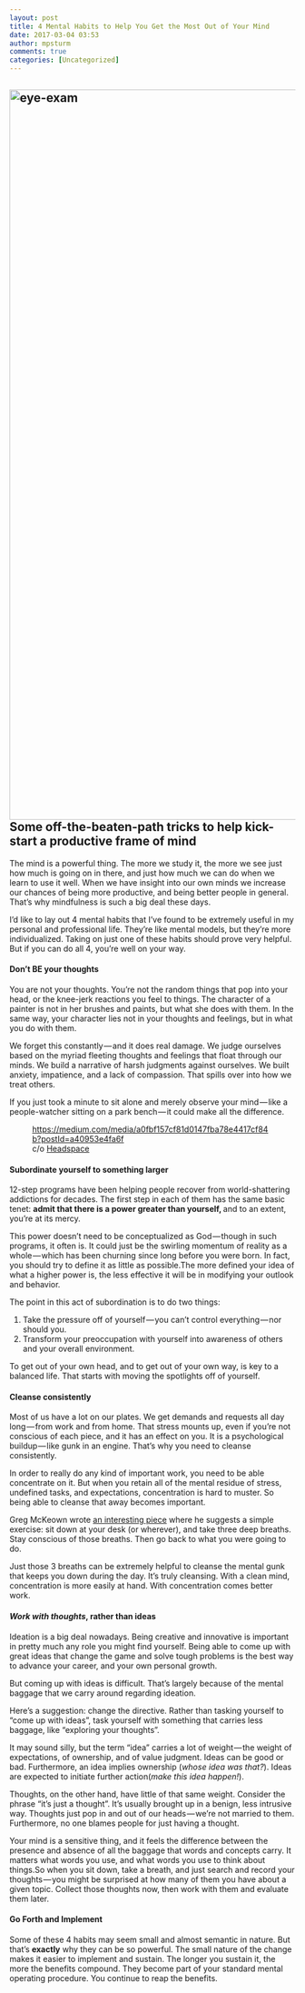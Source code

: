 ```yaml
---
layout: post
title: 4 Mental Habits to Help You Get the Most Out of Your Mind
date: 2017-03-04 03:53
author: mpsturm
comments: true
categories: [Uncategorized]
---
```

<h2 id="2f91" class="graf graf--h3 graf-after--figure graf--title"><img class="alignnone size-full wp-image-468" src="https://mikesturmblog.files.wordpress.com/2017/03/eye-exam.jpeg" alt="eye-exam" width="1800" height="1285" />Some off-the-beaten-path tricks to help kick-start a productive frame of mind</h2>

<p id="9924" class="graf graf--p graf-after--h4">The mind is a powerful thing. The more we study it, the more we see just how much is going on in there, and just how much we can do when we learn to use it well. When we have insight into our own minds we increase our chances of being more productive, and being better people in general. That’s why <span class="markup--quote markup--p-quote is-other">mindfulness</span> is such a big deal these days.</p>

<p id="1ff9" class="graf graf--p graf-after--p">I’d like to lay out 4 mental habits that I’ve found to be extremely useful in my personal and professional life. They’re like mental models, but they’re more <span class="markup--quote markup--p-quote is-other">individualized</span>. Taking on just one of these habits should prove very helpful. But if you can do all 4, you’re well on your way.</p>

<h4 id="baf0" class="graf graf--h4 graf-after--p"><span class="markup--quote markup--h4-quote is-other">Don’t BE your thoughts</span></h4>

<p id="84a3" class="graf graf--p graf-after--h4"><span class="markup--quote markup--p-quote is-other">You are not your thoughts. You’re not the random things that pop into your head, or the knee-jerk reactions you feel to things. The character of a painter is not in her brushes and paints, but what she does with them. In the same way, </span><span class="markup--quote markup--p-quote is-other">your character lies not in your thoughts and feelings, but in what you do with them.</span></p>

<p id="2c8b" class="graf graf--p graf-after--p">We forget this constantly — and it does real damage. We judge ourselves based on the myriad fleeting thoughts and feelings that float through our minds. We build a narrative of harsh judgments against ourselves. We built anxiety, impatience, and a lack of compassion. That spills over into how we treat others.</p>

<p id="b0d6" class="graf graf--p graf-after--p">If you just took a minute to sit alone and merely observe your mind — like a people-watcher sitting on a park bench — it could make all the difference.</p>

<figure id="179e" class="graf graf--figure graf--iframe graf-after--p">

<div class="aspectRatioPlaceholder is-locked">
<div class="aspectRatioPlaceholder-fill"></div>
<div class="progressiveMedia js-progressiveMedia is-canvasLoaded is-imageLoaded">
<div class="iframeContainer"><a href="https://medium.com/media/a0fbf157cf81d0147fba78e4417cf84b?postId=a40953e4fa6f">https://medium.com/media/a0fbf157cf81d0147fba78e4417cf84b?postId=a40953e4fa6f</a></div>
</div>
</div>

<figcaption class="imageCaption">c/o <a class="markup--anchor markup--figure-anchor" href="https://vimeo.com/headspaceofficial" target="_blank" rel="nofollow noopener">Headspace</a></figcaption>

</figure>

<h4 id="a736" class="graf graf--h4 graf-after--figure"><span class="markup--quote markup--h4-quote is-other">Subordinate yourself to something larger</span></h4>

<p id="725b" class="graf graf--p graf-after--h4">12-step programs have been helping people recover from world-shattering addictions for decades. The first step in each of them has the same basic tenet: <strong class="markup--strong markup--p-strong">admit that there is a power greater than yourself, </strong>and to an extent, you’re at its mercy.</p>

<p id="d418" class="graf graf--p graf-after--p">This power doesn’t need to be conceptualized as God — though in such programs, it often is. It could just be the swirling momentum of reality as a whole — which has been churning since long before you were born. In fact, you should try to define it as little as possible.The more defined your idea of what a higher power is, the less effective it will be in modifying your outlook and behavior.</p>

<p id="de28" class="graf graf--p graf-after--p">The point in this act of <span class="markup--quote markup--p-quote is-other">subordination</span> is to do two things:</p>

<ol class="postList">
    <li id="74f9" class="graf graf--li graf-after--p"><span class="markup--quote markup--li-quote is-other">Take the pressure off of yourself — you can’t control everything — nor should you.</span></li>
    <li id="6416" class="graf graf--li graf-after--li"><span class="markup--quote markup--li-quote is-other">Transform your preoccupation with yourself into awareness of others and your overall environment.</span></li>
</ol>

<p id="9141" class="graf graf--p graf-after--li">To get out of your own head, and to get out of your own way, is key to a balanced life. That starts with moving the spotlights off of yourself.</p>

<h4 id="c933" class="graf graf--h4 graf-after--p"><span class="markup--quote markup--h4-quote is-other">Cleanse consistently</span></h4>

<p id="8253" class="graf graf--p graf-after--h4">Most of us have a lot on our plates. We get demands and requests all day long — from work and from home. That stress mounts up, even if you’re not conscious of each piece, and it has an effect on you. It is a psychological buildup — like gunk in an engine. That’s why you need to cleanse consistently.</p>

<p id="39af" class="graf graf--p graf-after--p"><span class="markup--quote markup--p-quote is-other">In order to really do any kind of important work, you need to be able concentrate on it.</span> But when you retain all of the mental residue of stress, undefined tasks, and expectations, concentration is hard to muster. So being able to cleanse that away becomes important.</p>

<p id="a227" class="graf graf--p graf-after--p">Greg McKeown wrote <a class="markup--anchor markup--p-anchor" href="https://getpocket.com/explore/item/reduce-your-stress-in-two-minutes-a-day-760830829" target="_blank" rel="nofollow noopener noopener">an interesting piece</a> where he suggests a simple exercise: <span class="markup--quote markup--p-quote is-other">sit down at your desk (or wherever), and take three deep breaths. Stay conscious of those breaths. Then go back to what you were going to do.</span></p>

<p id="dbe9" class="graf graf--p graf-after--p">Just those 3 breaths can be extremely helpful to cleanse the mental gunk that keeps you down during the day. <span class="markup--quote markup--p-quote is-other">It’s truly cleansing. With a clean mind, concentration is more easily at hand. With concentration comes better work.</span></p>

<h4 id="5f6f" class="graf graf--h4 graf-after--p"><span class="markup--quote markup--h4-quote is-other"><em class="markup--em markup--h4-em">Work with thoughts</em>, rather than ideas</span></h4>

<p id="81b7" class="graf graf--p graf-after--h4">Ideation is a big deal nowadays. Being creative and innovative is important in pretty much any role you might find yourself. Being able to come up with great ideas that change the game and solve tough problems is the best way to advance your career, and your own personal growth.</p>

<p id="63af" class="graf graf--p graf-after--p">But coming up with ideas is difficult. That’s largely because of the mental <span class="markup--quote markup--p-quote is-other">baggage</span> that we carry around regarding ideation.</p>

<p id="a848" class="graf graf--p graf-after--p">Here’s a suggestion: change the directive. <span class="markup--quote markup--p-quote is-other">Rather than tasking yourself to “come up with ideas”, task yourself with something that carries less baggage, like “exploring your thoughts”.</span></p>

<p id="7ac8" class="graf graf--p graf-after--p"><span class="markup--quote markup--p-quote is-other">It may sound silly, but the term “idea” carries a lot of weight — the weight of expectations, of ownership, and of value judgment.</span> Ideas can be good or bad. Furthermore, an idea implies <span class="markup--quote markup--p-quote is-other">ownership</span> (<em class="markup--em markup--p-em">whose idea was that?</em>). Ideas are expected to initiate further action(<em class="markup--em markup--p-em">make this idea happen!</em>).</p>

<p id="f4a4" class="graf graf--p graf-after--p">Thoughts, on the other hand, have little of that same weight. Consider the phrase “it’s just a thought”. It’s usually brought up in a benign, less intrusive way. Thoughts just pop in and out of our heads — we’re not married to them. Furthermore, no one blames people for just having a thought.</p>

<p id="84ab" class="graf graf--p graf-after--p"><span class="markup--quote markup--p-quote is-other">Your mind is a sensitive thing, and it feels the difference between the presence and absence of all the baggage that words and concepts carry. </span><span class="markup--quote markup--p-quote is-other">It matters what words you use, and what words you use to think about things.</span>So when you sit down, take a breath, and just search and record your thoughts — you might be surprised at how many of them you have about a given topic. Collect those thoughts now, then work with them and evaluate them later.</p>

<h4 id="a2c1" class="graf graf--h4 graf-after--p">Go Forth and Implement</h4>

<p id="1d38" class="graf graf--p graf-after--h4">Some of these 4 habits may seem small and almost <span class="markup--quote markup--p-quote is-other">semantic</span> in nature. But that’s <strong class="markup--strong markup--p-strong">exactly</strong> why they can be so powerful. The small nature of the change makes it easier to implement and sustain. The longer you sustain it, the more the benefits compound. They become part of your standard mental operating procedure. You continue to reap the benefits.</p>
